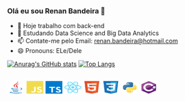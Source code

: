 ### Olá eu sou Renan Bandeira 👋

- 🔭 Hoje trabalho com back-end
- 🌱 Estudando Data Science and Big Data Analytics
- 📫 Contate-me pelo Email: renan.bandeira@hotmail.com
- 😄 Pronouns: ELe/Dele


[![Anurag's GitHub stats](https://github-readme-stats.vercel.app/api?username=Renan-Bandeira&show_icons=true&include_all_commits=true&count_private=true&hide=issues,contribs&theme=dracula)](https://github.com/Renan-Bandeira/github-readme-stats)
[![Top Langs](https://github-readme-stats.vercel.app/api/top-langs/?username=Renan-Bandeira&langs_count=10&theme=dracula)](https://github.com/Renan-Bandeira/github-readme-stats)


<div style="display: inline_block"><br>
  <img align="center" alt="Ren-Jv" height="30" width="40" src="https://raw.githubusercontent.com/devicons/devicon/master/icons/java/java-original.svg">
  <img align="center" alt="Ren-Jv" height="30" width="40" src="https://raw.githubusercontent.com/devicons/devicon/master/icons/javascript/javascript-plain.svg">
  <img align="center" alt="Ren-Ts" height="30" width="40" src="https://raw.githubusercontent.com/devicons/devicon/master/icons/typescript/typescript-plain.svg">
  <img align="center" alt="Ren-React" height="30" width="40" src="https://raw.githubusercontent.com/devicons/devicon/master/icons/react/react-original.svg">
  <img align="center" alt="Ren-HTML" height="30" width="40" src="https://raw.githubusercontent.com/devicons/devicon/master/icons/html5/html5-original.svg">
  <img align="center" alt="Ren-CSS" height="30" width="40" src="https://raw.githubusercontent.com/devicons/devicon/master/icons/css3/css3-original.svg">
  <img align="center" alt="Ren-Python" height="30" width="40" src="https://raw.githubusercontent.com/devicons/devicon/master/icons/python/python-original.svg">
  <img align="center" alt="Rafa-Csharp" height="30" width="40" src="https://raw.githubusercontent.com/devicons/devicon/master/icons/csharp/csharp-original.svg">
  
</div>
